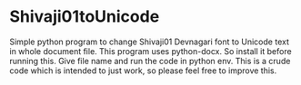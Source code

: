 # Shivaji01toUnicode
Simple python program to change Shivaji01 Devnagari font to Unicode text in whole document file.
This program uses python-docx. So install it before running this.
Give file name and run the code in python env.
This is a crude code which is intended to just work, so please feel free to improve this.
